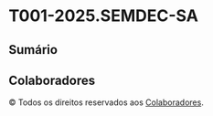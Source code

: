 # T001-2025.SEMDEC-SA

## Sumário

## Colaboradores 

© Todos os direitos reservados aos [Colaboradores](#colaboradores).